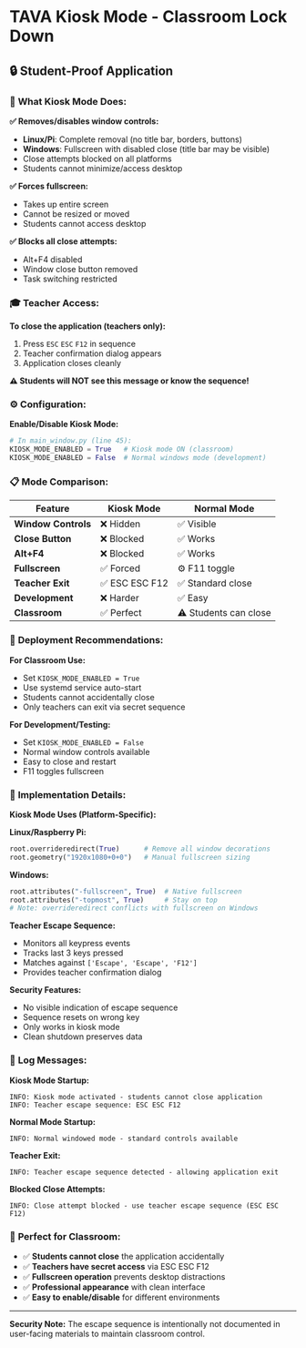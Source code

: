 # TAVA Kiosk Mode - Classroom Lock Down
## 🔒 **Student-Proof Application**

### 🎯 **What Kiosk Mode Does:**

**✅ Removes/disables window controls:**
- **Linux/Pi**: Complete removal (no title bar, borders, buttons)
- **Windows**: Fullscreen with disabled close (title bar may be visible)
- Close attempts blocked on all platforms
- Students cannot minimize/access desktop

**✅ Forces fullscreen:**
- Takes up entire screen
- Cannot be resized or moved
- Students cannot access desktop

**✅ Blocks all close attempts:**
- Alt+F4 disabled
- Window close button removed
- Task switching restricted

### 🎓 **Teacher Access:**

**To close the application (teachers only):**
1. Press `ESC` `ESC` `F12` in sequence
2. Teacher confirmation dialog appears
3. Application closes cleanly

**⚠️ Students will NOT see this message or know the sequence!**

### ⚙️ **Configuration:**

**Enable/Disable Kiosk Mode:**
```python
# In main_window.py (line 45):
KIOSK_MODE_ENABLED = True   # Kiosk mode ON (classroom)
KIOSK_MODE_ENABLED = False  # Normal windows mode (development)
```

### 📋 **Mode Comparison:**

| Feature | Kiosk Mode | Normal Mode |
|---------|------------|-------------|
| **Window Controls** | ❌ Hidden | ✅ Visible |
| **Close Button** | ❌ Blocked | ✅ Works |
| **Alt+F4** | ❌ Blocked | ✅ Works |
| **Fullscreen** | ✅ Forced | ⚙️ F11 toggle |
| **Teacher Exit** | ✅ ESC ESC F12 | ✅ Standard close |
| **Development** | ❌ Harder | ✅ Easy |
| **Classroom** | ✅ Perfect | ⚠️ Students can close |

### 🚀 **Deployment Recommendations:**

**For Classroom Use:**
- Set `KIOSK_MODE_ENABLED = True`
- Use systemd service auto-start
- Students cannot accidentally close
- Only teachers can exit via secret sequence

**For Development/Testing:**
- Set `KIOSK_MODE_ENABLED = False`
- Normal window controls available
- Easy to close and restart
- F11 toggles fullscreen

### 🔧 **Implementation Details:**

**Kiosk Mode Uses (Platform-Specific):**

**Linux/Raspberry Pi:**
```python
root.overrideredirect(True)      # Remove all window decorations
root.geometry("1920x1080+0+0")   # Manual fullscreen sizing
```

**Windows:**
```python
root.attributes("-fullscreen", True)  # Native fullscreen
root.attributes("-topmost", True)     # Stay on top
# Note: overrideredirect conflicts with fullscreen on Windows
```

**Teacher Escape Sequence:**
- Monitors all keypress events
- Tracks last 3 keys pressed
- Matches against `['Escape', 'Escape', 'F12']`
- Provides teacher confirmation dialog

**Security Features:**
- No visible indication of escape sequence
- Sequence resets on wrong key
- Only works in kiosk mode
- Clean shutdown preserves data

### 📝 **Log Messages:**

**Kiosk Mode Startup:**
```
INFO: Kiosk mode activated - students cannot close application
INFO: Teacher escape sequence: ESC ESC F12
```

**Normal Mode Startup:**
```
INFO: Normal windowed mode - standard controls available
```

**Teacher Exit:**
```
INFO: Teacher escape sequence detected - allowing application exit
```

**Blocked Close Attempts:**
```
INFO: Close attempt blocked - use teacher escape sequence (ESC ESC F12)
```

### 🎯 **Perfect for Classroom:**

- ✅ **Students cannot close** the application accidentally
- ✅ **Teachers have secret access** via ESC ESC F12
- ✅ **Fullscreen operation** prevents desktop distractions
- ✅ **Professional appearance** with clean interface
- ✅ **Easy to enable/disable** for different environments

---

**Security Note:** The escape sequence is intentionally not documented in user-facing materials to maintain classroom control. 